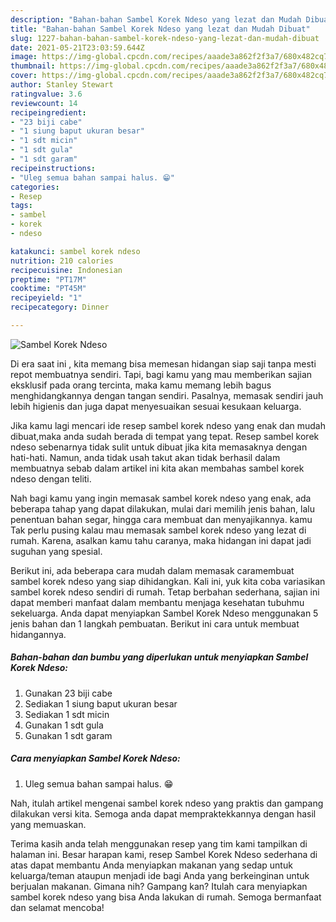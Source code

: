 ```yaml
---
description: "Bahan-bahan Sambel Korek Ndeso yang lezat dan Mudah Dibuat"
title: "Bahan-bahan Sambel Korek Ndeso yang lezat dan Mudah Dibuat"
slug: 1227-bahan-bahan-sambel-korek-ndeso-yang-lezat-dan-mudah-dibuat
date: 2021-05-21T23:03:59.644Z
image: https://img-global.cpcdn.com/recipes/aaade3a862f2f3a7/680x482cq70/sambel-korek-ndeso-foto-resep-utama.jpg
thumbnail: https://img-global.cpcdn.com/recipes/aaade3a862f2f3a7/680x482cq70/sambel-korek-ndeso-foto-resep-utama.jpg
cover: https://img-global.cpcdn.com/recipes/aaade3a862f2f3a7/680x482cq70/sambel-korek-ndeso-foto-resep-utama.jpg
author: Stanley Stewart
ratingvalue: 3.6
reviewcount: 14
recipeingredient:
- "23 biji cabe"
- "1 siung baput ukuran besar"
- "1 sdt micin"
- "1 sdt gula"
- "1 sdt garam"
recipeinstructions:
- "Uleg semua bahan sampai halus. 😁"
categories:
- Resep
tags:
- sambel
- korek
- ndeso

katakunci: sambel korek ndeso 
nutrition: 210 calories
recipecuisine: Indonesian
preptime: "PT17M"
cooktime: "PT45M"
recipeyield: "1"
recipecategory: Dinner

---
```



![Sambel Korek Ndeso](https://img-global.cpcdn.com/recipes/aaade3a862f2f3a7/680x482cq70/sambel-korek-ndeso-foto-resep-utama.jpg)

Di era  saat ini , kita memang bisa memesan hidangan siap saji tanpa mesti repot membuatnya sendiri. Tapi, bagi kamu yang mau memberikan sajian eksklusif pada orang tercinta, maka kamu memang lebih bagus menghidangkannya dengan tangan sendiri. Pasalnya, memasak sendiri jauh lebih higienis dan juga dapat menyesuaikan sesuai kesukaan keluarga.

Jika kamu lagi mencari ide resep sambel korek ndeso yang enak dan mudah dibuat,maka anda sudah berada di tempat yang tepat. Resep sambel korek ndeso  sebenarnya tidak sulit untuk dibuat jika kita memasaknya dengan hati-hati. Namun, anda tidak usah takut akan tidak berhasil dalam membuatnya 
sebab dalam artikel ini kita akan membahas sambel korek ndeso dengan teliti.  



Nah bagi kamu yang ingin memasak sambel korek ndeso yang enak, ada beberapa tahap yang dapat dilakukan, mulai dari memilih jenis bahan, lalu penentuan bahan segar, hingga cara membuat dan menyajikannya. kamu Tak perlu pusing kalau mau memasak sambel korek ndeso yang lezat di rumah. Karena, asalkan kamu  tahu caranya, maka hidangan ini dapat jadi suguhan yang spesial.

Berikut ini, ada beberapa cara mudah dalam memasak caramembuat sambel korek ndeso yang siap dihidangkan. Kali ini, yuk kita coba variasikan sambel korek ndeso sendiri di rumah. Tetap berbahan sederhana, sajian ini dapat memberi manfaat dalam membantu menjaga kesehatan tubuhmu sekeluarga. Anda dapat menyiapkan Sambel Korek Ndeso menggunakan 5 jenis bahan dan 1 langkah pembuatan. Berikut ini cara untuk membuat hidangannya.

<!--inarticleads1-->

##### Bahan-bahan dan bumbu yang diperlukan untuk menyiapkan Sambel Korek Ndeso:

1. Gunakan 23 biji cabe
1. Sediakan 1 siung baput ukuran besar
1. Sediakan 1 sdt micin
1. Gunakan 1 sdt gula
1. Gunakan 1 sdt garam




<!--inarticleads2-->

##### Cara menyiapkan Sambel Korek Ndeso:

1. Uleg semua bahan sampai halus. 😁




Nah, itulah artikel mengenai  sambel korek ndeso  yang praktis dan gampang dilakukan versi kita. Semoga anda dapat mempraktekkannya dengan hasil yang memuaskan. 

Terima kasih anda telah menggunakan resep yang tim kami tampilkan di halaman ini. Besar harapan kami, resep  Sambel Korek Ndeso sederhana di atas dapat membantu Anda menyiapkan makanan yang sedap untuk keluarga/teman ataupun menjadi ide bagi Anda yang berkeinginan untuk berjualan makanan. Gimana nih? Gampang kan? Itulah cara menyiapkan sambel korek ndeso yang bisa Anda lakukan di rumah. Semoga bermanfaat dan selamat mencoba!

